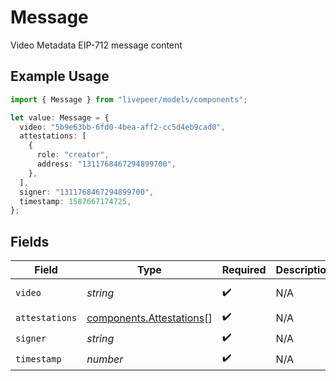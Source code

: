 # Message

Video Metadata EIP-712 message content

## Example Usage

```typescript
import { Message } from "livepeer/models/components";

let value: Message = {
  video: "5b9e63bb-6fd0-4bea-aff2-cc5d4eb9cad0",
  attestations: [
    {
      role: "creator",
      address: "1311768467294899700",
    },
  ],
  signer: "1311768467294899700",
  timestamp: 1587667174725,
};
```

## Fields

| Field                                                                | Type                                                                 | Required                                                             | Description                                                          | Example                                                              |
| -------------------------------------------------------------------- | -------------------------------------------------------------------- | -------------------------------------------------------------------- | -------------------------------------------------------------------- | -------------------------------------------------------------------- |
| `video`                                                              | *string*                                                             | :heavy_check_mark:                                                   | N/A                                                                  | 5b9e63bb-6fd0-4bea-aff2-cc5d4eb9cad0                                 |
| `attestations`                                                       | [components.Attestations](../../models/components/attestations.md)[] | :heavy_check_mark:                                                   | N/A                                                                  |                                                                      |
| `signer`                                                             | *string*                                                             | :heavy_check_mark:                                                   | N/A                                                                  | 1311768467294899700                                                  |
| `timestamp`                                                          | *number*                                                             | :heavy_check_mark:                                                   | N/A                                                                  | 1587667174725                                                        |